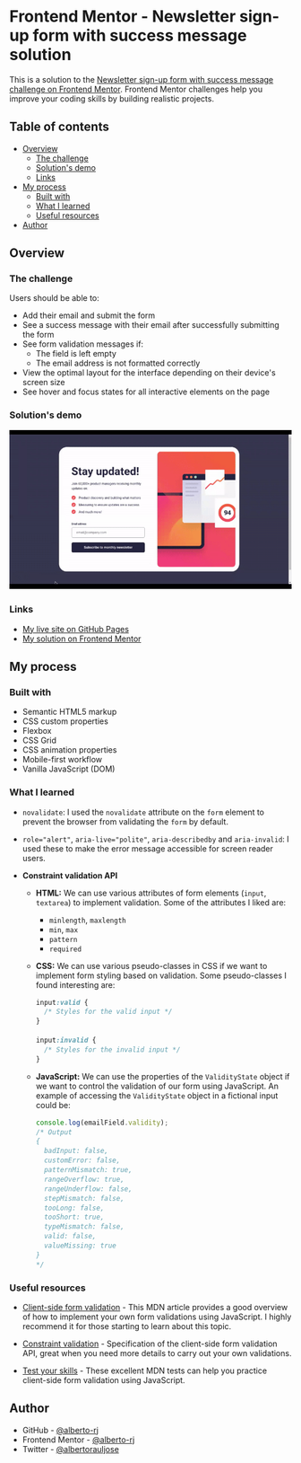 # Frontend Mentor - Newsletter sign-up form with success message solution

This is a solution to the [Newsletter sign-up form with success message challenge on Frontend Mentor](https://www.frontendmentor.io/challenges/newsletter-signup-form-with-success-message-3FC1AZbNrv). Frontend Mentor challenges help you improve your coding skills by building realistic projects.

## Table of contents

- [Overview](#overview)
  - [The challenge](#the-challenge)
  - [Solution's demo](#solutions-demo)
  - [Links](#links)
- [My process](#my-process)
  - [Built with](#built-with)
  - [What I learned](#what-i-learned)
  - [Useful resources](#useful-resources)
- [Author](#author)

## Overview

### The challenge

Users should be able to:

- Add their email and submit the form
- See a success message with their email after successfully submitting the form
- See form validation messages if:
  - The field is left empty
  - The email address is not formatted correctly
- View the optimal layout for the interface depending on their device's screen size
- See hover and focus states for all interactive elements on the page

### Solution's demo

![Solution's demo](demo/demo.gif)

### Links

- [My live site on GitHub Pages](https://alberto-rj.github.io/newsletter-sign-up-with-success-message/)
- [My solution on Frontend Mentor](https://www.frontendmentor.io/solutions/animated-newsletter-signup-form-mriIaG8Yk1)

## My process

### Built with

- Semantic HTML5 markup
- CSS custom properties
- Flexbox
- CSS Grid
- CSS animation properties
- Mobile-first workflow
- Vanilla JavaScript (DOM)

### What I learned

- `novalidate`: I used the `novalidate` attribute on the `form` element to prevent the browser from validating the `form` by default.

- `role="alert"`, `aria-live="polite"`, `aria-describedby` and `aria-invalid`: I used these to make the error message accessible for screen reader users.

- **Constraint validation API**

  - **HTML:** We can use various attributes of form elements (`input`, `textarea`) to implement validation. Some of the attributes I liked are:  
    - `minlength`, `maxlength`
    - `min`, `max`
    - `pattern`
    - `required`
  
  - **CSS:** We can use various pseudo-classes in CSS if we want to implement form styling based on validation. Some pseudo-classes I found interesting are:

    ```css
    input:valid {
      /* Styles for the valid input */
    }

    input:invalid {
      /* Styles for the invalid input */
    }
    ```

  - **JavaScript:** We can use the properties of the `ValidityState` object if we want to control the validation of our form using JavaScript. An example of accessing the `ValidityState` object in a fictional input could be:

    ```js
    console.log(emailField.validity);
    /* Output
    {
      badInput: false,
      customError: false,
      patternMismatch: true,
      rangeOverflow: true,
      rangeUnderflow: false,
      stepMismatch: false,
      tooLong: false,
      tooShort: true,
      typeMismatch: false,
      valid: false,
      valueMissing: true
    } 
    */
    ```

### Useful resources

- [Client-side form validation](https://developer.mozilla.org/en-US/docs/Learn/Forms/Form_validation) - This MDN article provides a good overview of how to implement your own form validations using JavaScript. I highly recommend it for those starting to learn about this topic.

- [Constraint validation](https://developer.mozilla.org/en-US/docs/Web/HTML/Constraint_validation) - Specification of the client-side form validation API, great when you need more details to carry out your own validations.

- [Test your skills](https://developer.mozilla.org/en-US/docs/Learn/Forms/Test_your_skills:_Form_validation) - These excellent MDN tests can help you practice client-side form validation using JavaScript.

## Author

- GitHub - [@alberto-rj](https://github.com/alberto-rj)
- Frontend Mentor - [@alberto-rj](https://www.frontendmentor.io/profile/alberto-rj)
- Twitter - [@albertorauljose](https://www.twitter.com/albertorauljose)
